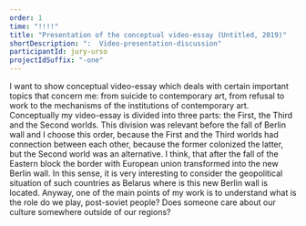```yaml
---
order: 1
time: "!!!!"
title: "Presentation of the conceptual video-essay (Untitled, 2019)"
shortDescription: ":  Video-presentation-discussion"
participantId: jury-urso
projectIdSuffix: "-one"
---
```


I want to show conceptual video-essay which deals with certain important topics that concern me: from suicide to contemporary art, from refusal to work to the mechanisms of the institutions of contemporary art. Conceptually my video-essay is divided into three parts: the First, the Third and the Second worlds. This division was relevant before the fall of Berlin wall and I choose this order, because the First and the Third worlds had connection between each other, because the former colonized the latter, but the Second world was an alternative. I think, that after the fall of the Eastern block the border with European union transformed into the new Berlin wall. In this sense, it is very interesting to consider the geopolitical situation of such countries as Belarus where is this new Berlin wall is located. Anyway, one of the main points of my work is to understand what is the role do we play, post-soviet people? Does someone care about our culture somewhere outside of our regions?
